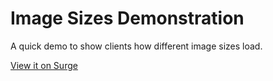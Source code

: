 # Image Sizes Demonstration

A quick demo to show clients how different image sizes load.

[View it on Surge](http://kwik-pet.surge.sh)
